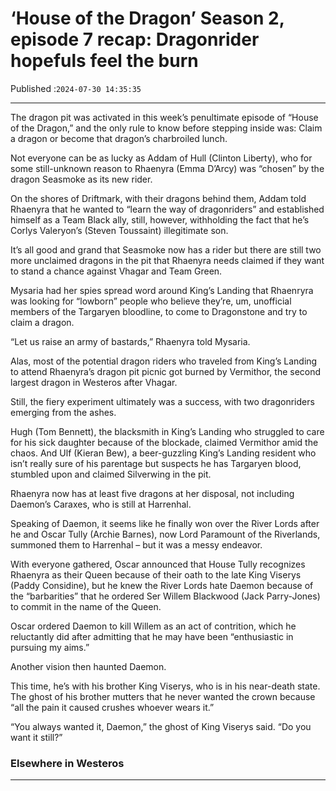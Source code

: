 # ‘House of the Dragon’ Season 2, episode 7 recap: Dragonrider hopefuls feel the burn

Published :`2024-07-30 14:35:35`

---

The dragon pit was activated in this week’s penultimate episode of “House of the Dragon,” and the only rule to know before stepping inside was: Claim a dragon or become that dragon’s charbroiled lunch.

Not everyone can be as lucky as Addam of Hull (Clinton Liberty), who for some still-unknown reason to Rhaenyra (Emma D’Arcy) was “chosen” by the dragon Seasmoke as its new rider.

On the shores of Driftmark, with their dragons behind them, Addam told Rhaenyra that he wanted to “learn the way of dragonriders” and established himself as a Team Black ally, still, however, withholding the fact that he’s Corlys Valeryon’s (Steven Toussaint) illegitimate son.

It’s all good and grand that Seasmoke now has a rider but there are still two more unclaimed dragons in the pit that Rhaenyra needs claimed if they want to stand a chance against Vhagar and Team Green.

Mysaria had her spies spread word around King’s Landing that Rhaenryra was looking for “lowborn” people who believe they’re, um, unofficial members of the Targaryen bloodline, to come to Dragonstone and try to claim a dragon.

“Let us raise an army of bastards,” Rhaenyra told Mysaria.

Alas, most of the potential dragon riders who traveled from King’s Landing to attend Rhaenyra’s dragon pit picnic got burned by Vermithor, the second largest dragon in Westeros after Vhagar.

Still, the fiery experiment ultimately was a success, with two dragonriders emerging from the ashes.

Hugh (Tom Bennett), the blacksmith in King’s Landing who struggled to care for his sick daughter because of the blockade, claimed Vermithor amid the chaos. And Ulf (Kieran Bew), a beer-guzzling King’s Landing resident who isn’t really sure of his parentage but suspects he has Targaryen blood, stumbled upon and claimed Silverwing in the pit.

Rhaenyra now has at least five dragons at her disposal, not including Daemon’s Caraxes, who is still at Harrenhal.

Speaking of Daemon, it seems like he finally won over the River Lords after he and Oscar Tully (Archie Barnes), now Lord Paramount of the Riverlands, summoned them to Harrenhal – but it was a messy endeavor.

With everyone gathered, Oscar announced that House Tully recognizes Rhaenyra as their Queen because of their oath to the late King Viserys (Paddy Considine), but he knew the River Lords hate Daemon because of the “barbarities” that he ordered Ser Willem Blackwood (Jack Parry-Jones) to commit in the name of the Queen.

Oscar ordered Daemon to kill Willem as an act of contrition, which he reluctantly did after admitting that he may have been “enthusiastic in pursuing my aims.”

Another vision then haunted Daemon.

This time, he’s with his brother King Viserys, who is in his near-death state. The ghost of his brother mutters that he never wanted the crown because “all the pain it caused crushes whoever wears it.”

“You always wanted it, Daemon,” the ghost of King Viserys said. “Do you want it still?”

### Elsewhere in Westeros

---

